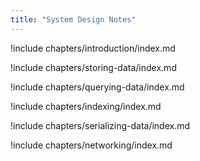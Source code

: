 ```yaml
---
title: "System Design Notes"
---
```


!include chapters/introduction/index.md

!include chapters/storing-data/index.md

!include chapters/querying-data/index.md

!include chapters/indexing/index.md

!include chapters/serializing-data/index.md

!include chapters/networking/index.md
